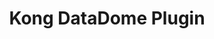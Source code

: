 ---
title: 'Kong DataDome Plugin'
name: 'Kong DataDome Plugin'

content_type: plugin

publisher: datadome
description: "DataDome's bot and online fraud protection detects and mitigates attacks on mobile apps, websites, and APIs with unparalleled accuracy and zero compromise."


products:
    - gateway

works_on:
    - on-prem
    - konnect

max_version:
    gateway: '3.4'

# on_prem:
#   - hybrid
#   - db-less
#   - traditional
# konnect_deployments:
#   - hybrid
#   - cloud-gateways
#   - serverless

third_party: true
support_url: https://docs.datadome.co/docs/support

icon: kong-plugin-datadome.png
---